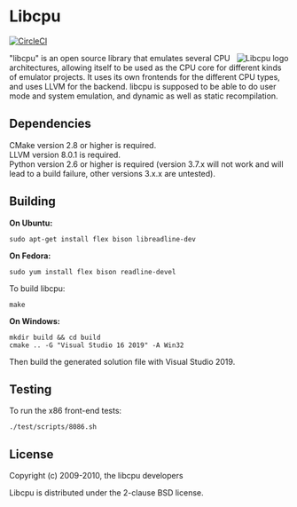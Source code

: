 # Libcpu

[![CircleCI](https://circleci.com/gh/libcpu/libcpu.svg?style=svg)](https://circleci.com/gh/libcpu/libcpu)

<img src="https://raw.github.com/libcpu/libcpu/master/images/libcpu.png" alt="Libcpu logo" align="right" />

"libcpu" is an open source library that emulates several CPU architectures,
allowing itself to be used as the CPU core for different kinds of emulator
projects. It uses its own frontends for the different CPU types, and uses LLVM
for the backend. libcpu is supposed to be able to do user mode and system
emulation, and dynamic as well as static recompilation.

## Dependencies

CMake version 2.8 or higher is required.  
LLVM version 8.0.1 is required.  
Python version 2.6 or higher is required (version 3.7.x will not work and will lead to a build failure, other versions 3.x.x are untested).

## Building

**On Ubuntu:**

```
sudo apt-get install flex bison libreadline-dev
```

**On Fedora:**

```
sudo yum install flex bison readline-devel
```

To build libcpu:

```
make
```

**On Windows:**

```
mkdir build && cd build
cmake .. -G "Visual Studio 16 2019" -A Win32
```

Then build the generated solution file with Visual Studio 2019.  

## Testing

To run the x86 front-end tests:

```
./test/scripts/8086.sh
```

## License

Copyright (c) 2009-2010, the libcpu developers

Libcpu is distributed under the 2-clause BSD license.

